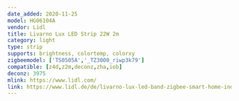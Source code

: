 ```yaml
---
date_added: 2020-11-25
model: HG06104A
vendor: Lidl
title: Livarno Lux LED Strip 22W 2m
category: light
type: strip
supports: brightness, colortemp, colorxy
zigbeemodel: ['TS0505A','_TZ3000_riwp3k79']
compatible: [z4d,z2m,deconz,zha,iob]
deconz: 3975
mlink: https://www.lidl.com/
link: https://www.lidl.de/de/livarno-lux-led-band-zigbee-smart-home-individuell-teilbar-selbsthaftend/p354570
---
```


